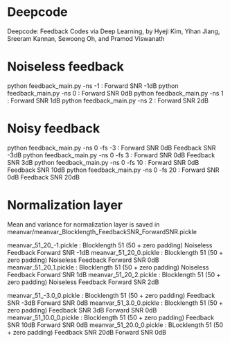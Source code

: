 # Deepcode

Deepcode: Feedback Codes via Deep Learning, by Hyeji Kim, Yihan Jiang, Sreeram Kannan, Sewoong Oh, and Pramod Viswanath

# Noiseless feedback 

python feedback_main.py -ns -1 : Forward SNR -1dB
python feedback_main.py -ns 0  : Forward SNR  0dB
python feedback_main.py -ns 1  : Forward SNR  1dB
python feedback_main.py -ns 2  : Forward SNR  2dB


# Noisy feedback

python feedback_main.py -ns 0 -fs -3  : Forward SNR 0dB Feedback SNR -3dB
python feedback_main.py -ns 0 -fs 3   : Forward SNR 0dB Feedback SNR  3dB
python feedback_main.py -ns 0 -fs 10  : Forward SNR 0dB Feedback SNR 10dB
python feedback_main.py -ns 0 -fs 20  : Forward SNR 0dB Feedback SNR 20dB


# Normalization layer 

Mean and variance for normalization layer is saved in meanvar/meanvar_Blocklength_FeedbackSNR_ForwardSNR.pickle

meanvar_51_20_-1.pickle  : Blocklength 51 (50 + zero padding) Noiseless Feedback Forward SNR -1dB
meanvar_51_20_0.pickle   : Blocklength 51 (50 + zero padding) Noiseless Feedback Forward SNR  0dB
meanvar_51_20_1.pickle   : Blocklength 51 (50 + zero padding) Noiseless Feedback Forward SNR  1dB
meanvar_51_20_2.pickle   : Blocklength 51 (50 + zero padding) Noiseless Feedback Forward SNR  2dB

meanvar_51_-3.0_0.pickle : Blocklength 51 (50 + zero padding) Feedback SNR -3dB Forward SNR  0dB
meanvar_51_3.0_0.pickle  : Blocklength 51 (50 + zero padding) Feedback SNR  3dB Forward SNR  0dB
meanvar_51_10.0_0.pickle : Blocklength 51 (50 + zero padding) Feedback SNR 10dB Forward SNR  0dB
meanvar_51_20.0_0.pickle : BLocklength 51 (50 + zero padding) Feedback SNR 20dB Forward SNR  0dB

